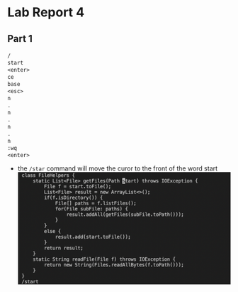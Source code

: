 # Lab Report 4
## Part 1

```
/
start
<enter>
ce
base
<esc>
n
.
n
.
n
.
n
:wq
<enter>
```
- the ```/star``` command will move the curor to the front of the word start
![image](4.1.jpg)
